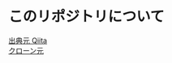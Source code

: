 # このリポジトリについて
[出典元 Qiita](https://qiita.com/Y_ASAMOTO/items/d5f33ecf5bfbb7f028a5)  
[クローン元](https://github.com/yuasys/responsive-lp-template.git)
